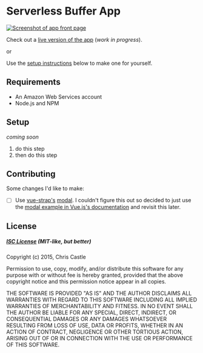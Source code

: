 # Serverless Buffer App
[![Screenshot of app front page](http://f.cl.ly/items/1f3c3C152p132P1t1o2Y/Screen%20Shot%202015-12-06%20at%2011.23.23%20PM.png)](http://tweet.crc.io)

Check out a [live version of the app](http://tweet.crc.io) (*work in progress*).

or

Use the [setup instructions](#setup) below to make one for yourself.

## Requirements
* An Amazon Web Services account
* Node.js and NPM

## Setup
*coming soon*

1. do this step
2. then do this step

## Contributing
Some changes I'd like to make:

- [ ] Use [vue-strap's](https://github.com/yuche/vue-strap) [modal](http://yuche.github.io/vue-strap/#modal).
I couldn't figure this out so decided to just use the [modal example in Vue.js's documentation](http://vuejs.org/examples/modal.html) and revisit this later.

## License
##### [ISC License](https://opensource.org/licenses/ISC) (MIT-like, but better)
Copyright (c) 2015, Chris Castle

Permission to use, copy, modify, and/or distribute this software for any purpose with or without fee is hereby granted, provided that the above copyright notice and this permission notice appear in all copies.

THE SOFTWARE IS PROVIDED "AS IS" AND THE AUTHOR DISCLAIMS ALL WARRANTIES WITH REGARD TO THIS SOFTWARE INCLUDING ALL IMPLIED WARRANTIES OF MERCHANTABILITY AND FITNESS. IN NO EVENT SHALL THE AUTHOR BE LIABLE FOR ANY SPECIAL, DIRECT, INDIRECT, OR CONSEQUENTIAL DAMAGES OR ANY DAMAGES WHATSOEVER RESULTING FROM LOSS OF USE, DATA OR PROFITS, WHETHER IN AN ACTION OF CONTRACT, NEGLIGENCE OR OTHER TORTIOUS ACTION, ARISING OUT OF OR IN CONNECTION WITH THE USE OR PERFORMANCE OF THIS SOFTWARE.
